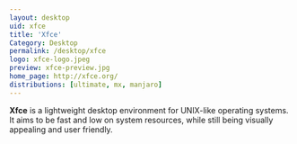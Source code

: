 ```yaml
---
layout: desktop
uid: xfce
title: 'Xfce'
Category: Desktop
permalink: /desktop/xfce
logo: xfce-logo.jpeg
preview: xfce-preview.jpg
home_page: http://xfce.org/
distributions: [ultimate, mx, manjaro]
---
```


**Xfce** is a lightweight desktop environment for UNIX-like operating systems. It aims to be fast and
 low on system resources, while still being visually appealing and user friendly.